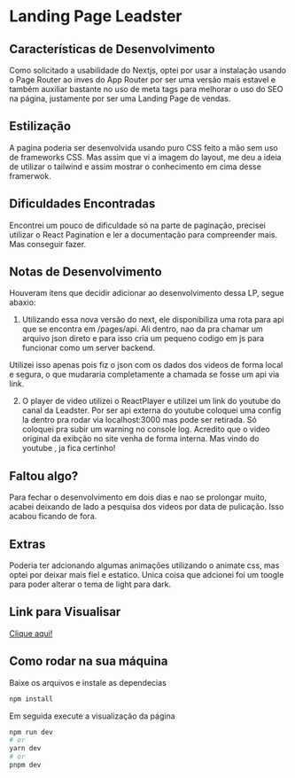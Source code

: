 # Landing Page Leadster

## Características de Desenvolvimento
Como solicitado a usabilidade do Nextjs, optei por usar a instalação usando o Page Router ao inves do App Router por ser uma versão mais estavel e também auxiliar bastante no uso de meta tags para melhorar o uso do SEO na página, justamente por ser uma Landing Page de vendas.

## Estilização
A pagina poderia ser desenvolvida usando puro CSS feito a mão sem uso de frameworks CSS. Mas assim que vi a imagem do layout, me deu a ideia de utilizar o tailwind e assim mostrar o conhecimento em cima desse framerwok.

## Dificuldades Encontradas

Encontrei um pouco de dificuldade só na parte de paginação, precisei utilizar o React Pagination e ler a documentação para compreender mais. Mas conseguir fazer.

## Notas de Desenvolvimento

Houveram itens que decidir adicionar ao desenvolvimento dessa LP, segue abaxio: 

1. Utilizando essa nova versão do next, ele disponibiliza uma rota para api que se encontra em /pages/api.
Ali dentro, nao da pra chamar um arquivo json direto e para isso cria um pequeno codigo em js para funcionar como um server backend.

Utilizei isso apenas pois fiz o json com os dados dos videos de forma local e segura, o que mudararia completamente a chamada se fosse um api via link.

2. O player de video utilizei o ReactPlayer e utilizei um link do youtube do canal da Leadster. Por ser api externa do youtube coloquei uma config la dentro pra rodar via localhost:3000 mas pode ser retirada. Só coloquei pra subir um warning no console log. Acredito que o video original da exibção no site venha de forma interna.
Mas vindo do youtube , ja fica certinho!

## Faltou algo?

Para fechar o desenvolvimento em dois dias e nao se prolongar muito, acabei deixando de lado a pesquisa dos videos por data de pulicação. Isso acabou ficando de fora.

## Extras

Poderia ter adcionando algumas animações utilizando o animate css, mas optei por deixar mais fiel e estatico. Unica coisa que adcionei foi um toogle para poder alterar o tema de light para dark.

## Link para Visualisar
<a href="https://leadster-front-end.vercel.app/" target="_blank">Clique aqui!</a>

## Como rodar na sua máquina

Baixe os arquivos e instale as dependecias

```bash
npm install
```

Em seguida execute a visualização da página

```bash
npm run dev
# or
yarn dev
# or
pnpm dev
```

